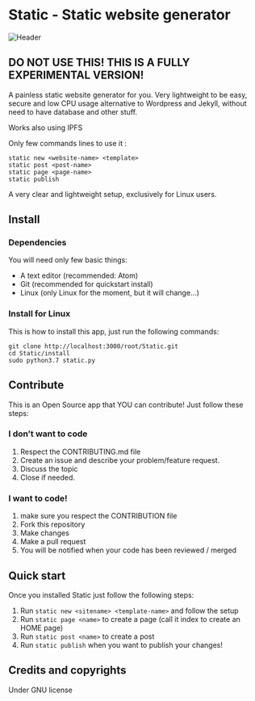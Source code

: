 # Static - Static website generator

![Header](http://image-missing.org/image.png)

## DO NOT USE THIS! THIS IS A FULLY EXPERIMENTAL VERSION!

A painless static website generator for you. Very lightweight to be easy, secure and low CPU usage alternative to Wordpress and Jekyll, without need to have database and other stuff.

Works also using IPFS

Only few commands lines to use it :

```
static new <website-name> <template>
static post <post-name>
static page <page-name>
static publish
```

A very clear and lightweight setup, exclusively for Linux users.

## Install
### Dependencies
You will need only few basic things:

* A text editor (recommended: Atom)
* Git (recommended for quickstart install)
* Linux (only Linux for the moment, but it will change...)

### Install for Linux
This is how to install this app, just run the following commands:
```
git clone http://localhost:3000/root/Static.git
cd Static/install
sudo python3.7 static.py
```

## Contribute
This is an Open Source app that YOU can contribute! Just follow these steps:

### I don’t want to code

1. Respect the CONTRIBUTING.md file
2. Create an issue and describe your problem/feature request.
3. Discuss the topic
4. Close if needed.

### I want to code!

1. make sure you respect the CONTRIBUTION file
2. Fork this repository
3. Make changes
4. Make a pull request
5. You will be notified when your code has been reviewed / merged

## Quick start

Once you installed Static just follow the following steps:
1. Run `static new <sitename> <template-name>` and follow the setup
2. Run `static page <name>` to create a page (call it index to create an HOME page)
3. Run `static post <name>` to create a post
4. Run `static publish` when you want to publish your changes!

## Credits and copyrights
Under GNU license
